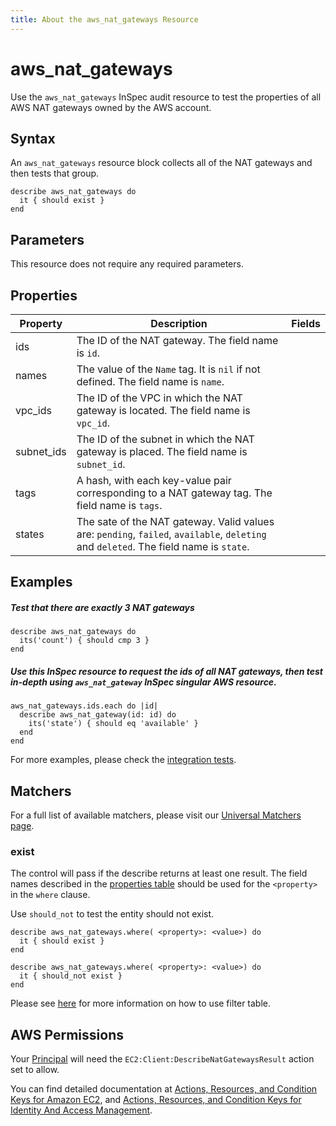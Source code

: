 ```yaml
---
title: About the aws_nat_gateways Resource
---
```


# aws\_nat\_gateways

Use the `aws_nat_gateways` InSpec audit resource to test the properties of all AWS NAT gateways owned by the AWS account.

## Syntax

An `aws_nat_gateways` resource block collects all of the NAT gateways and then tests that group.

    describe aws_nat_gateways do
      it { should exist }
    end 

## Parameters

This resource does not require any required parameters.

## Properties

| Property | Description | Fields | 
| --- | --- | --- |
|ids                 | The ID of the NAT gateway. The field name is `id`.|
|names               | The value of the `Name` tag. It is `nil` if not defined. The field name is `name`.|
|vpc\_ids            | The ID of the VPC in which the NAT gateway is located. The field name is `vpc_id`.|
|subnet\_ids         | The ID of the subnet in which the NAT gateway is placed. The field name is `subnet_id`.|
|tags                | A hash, with each key-value pair corresponding to a NAT gateway tag. The field name is `tags`.|
|states              | The sate of the NAT gateway. Valid values are: `pending`, `failed`, `available`, `deleting` and `deleted`. The field name is `state`.|

## Examples

##### Test that there are exactly 3 NAT gateways

    describe aws_nat_gateways do
      its('count') { should cmp 3 }
    end
    
##### Use this InSpec resource to request the ids of all NAT gateways, then test in-depth using `aws_nat_gateway` InSpec singular AWS resource.

    aws_nat_gateways.ids.each do |id|
      describe aws_nat_gateway(id: id) do
        its('state') { should eq 'available' }
      end
    end
    
For more examples, please check the [integration tests](../../test/integration/verify/controls/aws_nat_gateways.rb).
    
    
## Matchers

For a full list of available matchers, please visit our [Universal Matchers page](https://www.inspec.io/docs/reference/matchers/). 

### exist

The control will pass if the describe returns at least one result.
The field names described in the [properties table](##-properties) should be used for the `<property>` in the `where` clause.

Use `should_not` to test the entity should not exist.

    describe aws_nat_gateways.where( <property>: <value>) do
      it { should exist }
    end
      
    describe aws_nat_gateways.where( <property>: <value>) do
      it { should_not exist }
    end

Please see [here](https://github.com/inspec/inspec/blob/master/docs/dev/filtertable-usage.md) for more information on how to use filter table.
            
## AWS Permissions

Your [Principal](https://docs.aws.amazon.com/IAM/latest/UserGuide/intro-structure.html#intro-structure-principal) will need the `EC2:Client:DescribeNatGatewaysResult` action set to allow.

You can find detailed documentation at [Actions, Resources, and Condition Keys for Amazon EC2](https://docs.aws.amazon.com/IAM/latest/UserGuide/list_amazonec2.html), and [Actions, Resources, and Condition Keys for Identity And Access Management](https://docs.aws.amazon.com/IAM/latest/UserGuide/list_identityandaccessmanagement.html).
